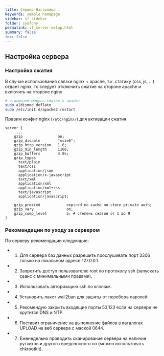 ```yaml
---
title: Сервер Настройка
keywords: sample homepage
sidebar: sf_sidebar
folder: symfony
permalink: sf_server-setup.html
summary: false
toc: false
---
```


## Настройка сервера

### Настройка сжатия

В случае использования связки nginx + apache, т.к. статику (css, js, ...) отдает nginx, то следует отключить сжатие на стороне apache и включить на стороне nginx

```bash
# отключаем модуль сжатия в apache
sudo a2dismod deflate
sudo /etc/init.d/apache2 restart
```
Правим конфиг nginx (```/etc/nginx/```) для активации сжатия

```
server {
    ....
    gzip                on;
    gzip_disable        "msie6";
    gzip_http_version   1.0;
    gzip_min_length     1100;
    gzip_buffers        4 8k;
    gzip_types 
      text/plain 
      text/css 
      application/json 
      application/x-javascript 
      text/xml 
      application/xml 
      application/xml+rss 
      text/javascript 
      application/javascript;
      
    gzip_proxied            expired no-cache no-store private auth;
    gzip_vary               on;
    gzip_comp_level         5; # степень сжатия от 1 до 9
}
```

### Рекомендации по уходу за сервером

По серверу рекомендации следующие:

* 1. Для сервера баз данных разрешить прослушивать порт 3306 только на локальном адресе 127.0.0.1.
* 2. Запретить доступ пользователю root по протоколу ssh (запускать сеанс с минимальными правами).
* 3. Использовать авторизацию ssh по ключам.
* 4. Установить пакет wail2ban   для зашиты от перебора паролей.
* 5. Рекомендую закрыть входящие порты 53,123 если на сервере не крутится DNS и NTP.
* 6. Поставит ограничение на выполнение файлов в каталогах UPLOAD  на веб сервере с маской 0644.
* 7. Еженедельно проводить сканирование сервера на наличие руткитов и другого вредоносного по (можно использовать chkrootkit).
